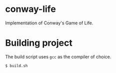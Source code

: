 # conway-life
Implementation of Conway's Game of Life.

# Building project
The build script uses `gcc` as the compiler of choice.
```
$ build.sh
```
